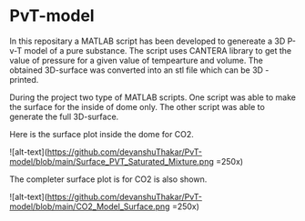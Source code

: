 # PvT-model
In this repositary a MATLAB script has been developed to genereate a 3D P-v-T model of a pure substance. The script uses CANTERA library to get the value of pressure for a given value of tempearture and volume. The obtained 3D-surface was converted into an stl file which can be 3D - printed. 

During the project two type of MATLAB scripts. One script was able to make the surface for the inside of dome only. The other script was able to generate the full 3D-surface. 

Here is the surface plot inside the dome for CO2.

![alt-text](https://github.com/devanshuThakar/PvT-model/blob/main/Surface_PVT_Saturated_Mixture.png =250x)

The completer surface plot is for CO2 is also shown. 

![alt-text](https://github.com/devanshuThakar/PvT-model/blob/main/CO2_Model_Surface.png =250x)
